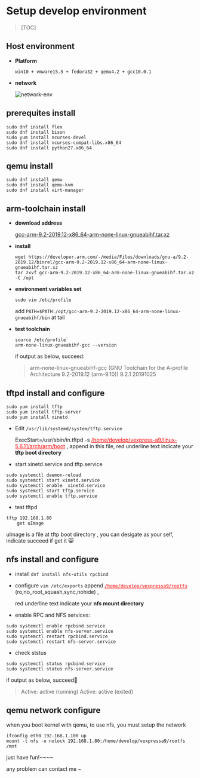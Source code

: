 # Setup develop environment

> [TOC]

## **Host environment**

* **Platform**

  `win10 + vmware15.5 + fedora32 + qemu4.2 + gcc10.0.1`

* **network**

  ![network-env](./images/network.png)

## **prerequites install**
```shell
sudo dnf install flex
sudo dnf install bison
sudo yum install ncurses-devel
sudo dnf install ncurses-compat-libs.x86_64
sudo dnf install python27.x86_64
```

## **qemu install**

```shell
sudo dnf install qemu
sudo dnf install qemu-kvm
sudo dnf install virt-manager
```

##  **arm-toolchain install**

* **download address**

  [gcc-arm-9.2-2019.12-x86_64-arm-none-linux-gnueabihf.tar.xz](https://developer.arm.com/-/media/Files/downloads/gnu-a/9.2-2019.12/binrel/gcc-arm-9.2-2019.12-x86_64-arm-none-linux-gnueabihf.tar.xz?revision=fed31ee5-2ed7-40c8-9e0e-474299a3c4ac&la=en&hash=76DAF56606E7CB66CC5B5B33D8FB90D9F24C9D20)

* **install**

  ```shell
  wget https://developer.arm.com/-/media/Files/downloads/gnu-a/9.2-2019.12/binrel/gcc-arm-9.2-2019.12-x86_64-arm-none-linux-gnueabihf.tar.xz 
  tar zxvf gcc-arm-9.2-2019.12-x86_64-arm-none-linux-gnueabihf.tar.xz -C /opt
  ```

* **environment variables set**

  `sudo vim /etc/profile`

  add `PATH=$PATH:/opt/gcc-arm-9.2-2019.12-x86_64-arm-none-linux-gnueabihf/bin` at tail

* **test toolchain**

  ```shell
  source /etc/profile`
  arm-none-linux-gnueabihf-gcc --version
  ```

  if output as below, succeed:

  > arm-none-linux-gnueabihf-gcc (GNU Toolchain for the A-profile Architecture 9.2-2019.12 (arm-9.10)) 9.2.1 20191025

## **tftpd install and configure**

```shell
sudo yum install tftp
sudo yum install tftp-server
sudo yum install xinetd
```

* Edit `/usr/lib/systemd/system/tftp.service`

  ExecStart=/usr/sbin/in.tftpd -s <font color="red"><u>/home/develop/vexpress-a9/linux-5.6.11/arch/arm/boot</u> </font>, append in this file, red underline text indicate your **tftp boot directory**  

* start xinetd.service and tftp.service

```shell
sudo systemctl daemon-reload
sudo systemctl start xinetd.service
sudo systemctl enable  xinetd.service
sudo systemctl start tftp.service
sudo systemctl enable tftp.service
```

* test tftpd

```shell
tftp 192.168.1.80
	get uImage
```

uImage is a file at tftp boot directory , you can desigate as your self, indicate succeed if get it :smile_cat:

## **nfs install and configure**
* install 
  `dnf install nfs-utils rpcbind`
  
* configure
  ``vim /etc/exports``
  append <font color="red"><u>`/home/develop/vexpressa9/rootfs`</u></font>  (ro,no_root_squash,sync,nohide) , 

  red underline text indicate your **nfs mount directory**  

* enable RPC and NFS services:

```shell
sudo systemctl enable rpcbind.service
sudo systemctl enable nfs-server.service
sudo systemctl restart rpcbind.service
sudo systemctl restart nfs-server.service
```

* check ststus

```shell
sudo systemctl status rpcbind.service
sudo systemctl status nfs-server.service
```

if output as below, succeed:athletic_shoe:

> Active: active (running)
> Active: active (exited)

## **qemu network configure**

when you boot kernel with qemu, to use nfs, you must setup the network

```shell
ifconfig eth0 192.168.1.100 up 
mount -t nfs -o nolock 192.168.1.80:/home/develop/vexpressa9/rootfs /mnt
```



just have fun!~~~~

any problem can contact me ~	

